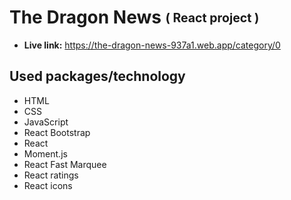 # The Dragon News <sub><sup>( React project )<sup/><sub/>
* **Live link:** https://the-dragon-news-937a1.web.app/category/0
## Used packages/technology
* HTML
* CSS
* JavaScript
* React Bootstrap
* React
* Moment.js
* React Fast Marquee
* React ratings
* React icons
